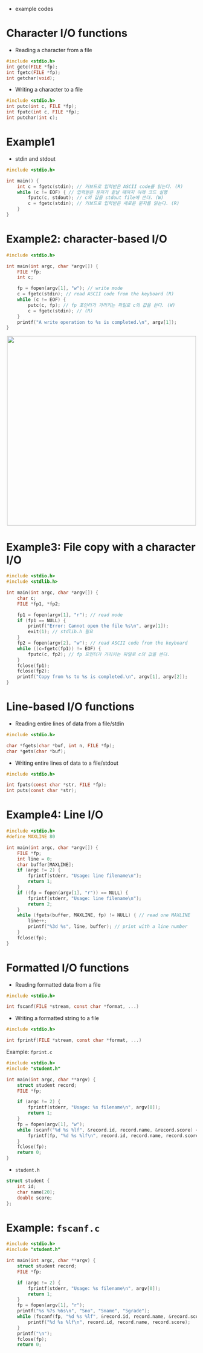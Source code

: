 - example codes

# Character I/O functions
- Reading a character from a file
```c
#include <stdio.h>
int getc(FILE *fp);
int fgetc(FILE *fp);
int getchar(void);
```
- Writing a character to a file
```c
#include <stdio.h>
int putc(int c, FILE *fp);
int fputc(int c, FILE *fp);
int putchar(int c);
```

# Example1
- stdin and stdout
```c
#include <stdio.h>

int main() {
    int c = fgetc(stdin); // 키보드로 입력받은 ASCII code를 읽는다. (R)
    while (c != EOF) { // 입력받은 문자가 끝날 때까지 아래 코드 실행
        fputc(c, stdout); // c의 값을 stdout file에 쓴다. (W)
        c = fgetc(stdin); // 키보드로 입력받은 새로운 문자를 읽는다. (R)
    }
}
```

# Example2: character-based I/O
```c
#include <stdio.h>

int main(int argc, char *argv[]) {
    FILE *fp;
    int c;

    fp = fopen(argv[1], "w"); // write mode
    c = fgetc(stdin); // read ASCII code from the keyboard (R)
    while (c != EOF) {
        putc(c, fp); // fp 포인터가 가리키는 파일로 c의 값을 쓴다. (W)
        c = fgetc(stdin); // (R)
    }
    printf("A write operation to %s is completed.\n", argv[1]);
}
```
<p align="center">
    <img src="https://github.com/redzzzi/UnixSystem24spring/assets/127263392/f05cc7e5-14c5-4775-a26b-7821b8f9ad74" width="500" />
</p>

# Example3: File copy with a character I/O
```c
#include <stdio.h>
#include <stdlib.h>

int main(int argc, char *argv[]) {
    char c;
    FILE *fp1, *fp2;

    fp1 = fopen(argv[1], "r"); // read mode
    if (fp1 == NULL) {
        printf("Error: Cannot open the file %s\n", argv[1]);
        exit(1); // stdlib.h 필요
    }
    fp2 = fopen(argv[2], "w"); // read ASCII code from the keyboard
    while ((c=fgetc(fp1)) != EOF) {
        fputc(c, fp2); // fp 포인터가 가리키는 파일로 c의 값을 쓴다.
    }
    fclose(fp1);
    fclose(fp2);
    printf("Copy from %s to %s is completed.\n", argv[1], argv[2]);
}
```

# Line-based I/O functions
- Reading entire lines of data from a file/stdin
```c
#include <stdio.h>

char *fgets(char *buf, int n, FILE *fp);
char *gets(char *buf);
```
- Writing entire lines of data to a file/stdout
```c
#include <stdio.h>

int fputs(const char *str, FILE *fp);
int puts(const char *str);
```

# Example4: Line I/O
```c
#include <stdio.h>
#define MAXLINE 80

int main(int argc, char *argv[]) {
    FILE *fp;
    int line = 0;
    char buffer[MAXLINE];
    if (argc != 2) {
        fprintf(stderr, "Usage: line filename\n");
        return 1;
    }
    if ((fp = fopen(argv[1], "r")) == NULL) {
        fprintf(stderr, "Usage: line filename\n");
        return 2;
    }
    while (fgets(buffer, MAXLINE, fp) != NULL) { // read one MAXLINE
        line++;
        printf("%3d %s", line, buffer); // print with a line number
    }
    fclose(fp);
}
```

# Formatted I/O functions
- Reading formatted data from a file
```c
#include <stdio.h>

int fscanf(FILE *stream, const char *format, ...)
```
- Writing a formatted string to a file
```c
#include <stdio.h>

int fprintf(FILE *stream, const char *format, ...)
```

Example: `fprint.c`
```c
#include <stdio.h>
#include "student.h"

int main(int argc, char **argv) {
    struct student record;
    FILE *fp;

    if (argc != 2) {
        fprintf(stderr, "Usage: %s filename\n", argv[0]);
        return 1;
    }
    fp = fopen(argv[1], "w");
    while (scanf("%d %s %lf", &record.id, record.name, &record.score) == 3) {
        fprintf(fp, "%d %s %lf\n", record.id, record.name, record.score);
    }
    fclose(fp);
    return 0;
}
```
- `student.h`
```c
struct student {
    int id;
    char name[20];
    double score;
};
```

# Example: `fscanf.c`
```c
#include <stdio.h>
#include "student.h"

int main(int argc, char **argv) {
    struct student record;
    FILE *fp;

    if (argc != 2) {
        fprintf(stderr, "Usage: %s filename\n", argv[0]);
        return 1;
    }
    fp = fopen(argv[1], "r");
    printf("%s %7s %6s\n", "Sno", "Sname", "Sgrade");
    while (fscanf(fp, "%d %s %lf", &record.id, record.name, &record.score) == 3) {
        printf("%d %s %lf\n", record.id, record.name, record.score);
    }
    printf("\n");
    fclose(fp);
    return 0;
```
